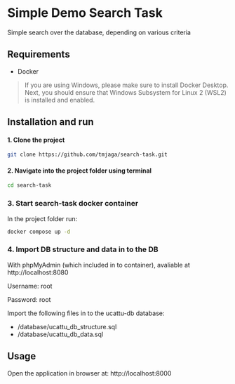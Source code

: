 # Simple Demo Search Task

Simple search over the database, depending on various criteria

## Requirements
- Docker
>If you are using Windows, please make sure to install Docker Desktop.
Next, you should ensure that Windows Subsystem for Linux 2 (WSL2) is installed and enabled.

## Installation and run

#### 1. Clone the project
```bash
git clone https://github.com/tmjaga/search-task.git
```
#### 2. Navigate into the project folder using terminal
```bash
cd search-task
```
### 3. Start search-task docker container
In the project folder run:
```bash
docker compose up -d
```
### 4. Import DB structure and data in to the DB
With phpMyAdmin (which included in to container), avaliable at http://localhost:8080

Username: root

Password: root

Import the following files in to the ucattu-db database:
- /database/ucattu_db_structure.sql 
- /database/ucattu_db_data.sql

## Usage
Open the application in browser at: http://localhost:8000
